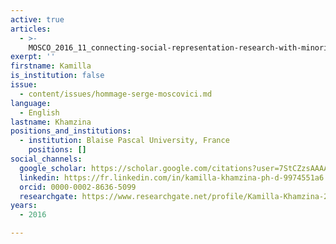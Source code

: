 ```yaml
---
active: true
articles:
  - >-
    MOSCO_2016_11_connecting-social-representation-research-with-minority-influence
exerpt: ''
firstname: Kamilla
is_institution: false
issue:
  - content/issues/hommage-serge-moscovici.md
language:
  - English
lastname: Khamzina
positions_and_institutions:
  - institution: Blaise Pascal University, France
    positions: []
social_channels:
  google_scholar: https://scholar.google.com/citations?user=7StCZzsAAAAJ&hl=fr
  linkedin: https://fr.linkedin.com/in/kamilla-khamzina-ph-d-9974551a6
  orcid: 0000-0002-8636-5099
  researchgate: https://www.researchgate.net/profile/Kamilla-Khamzina-2
years:
  - 2016

---
```

